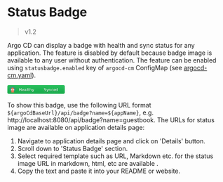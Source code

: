 # Status Badge

> v1.2

Argo CD can display a badge with health and sync status for any application. The feature is disabled by default because badge image is available to any user without authentication.
The feature can be enabled using `statusbadge.enabled` key of `argocd-cm` ConfigMap (see [argocd-cm.yaml](../operator-manual/argocd-cm.yaml)).

![healthy and synced](../assets/status-badge-healthy-synced.png)

To show this badge, use the following URL format `${argoCdBaseUrl}/api/badge?name=${appName}`, e.g. http://localhost:8080/api/badge?name=guestbook.
The URLs for status image are available on application details page:

1. Navigate to application details page and click on 'Details' button.
1. Scroll down to 'Status Badge' section.
1. Select required template such as URL, Markdown etc.
for the status image URL in markdown, html, etc are available .
1. Copy the text and paste it into your README or website.
